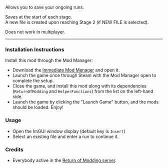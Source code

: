 Allows you to save your ongoing runs.  

Saves at the start of each stage.  
A new file is created upon reaching Stage 2 (if NEW FILE is selected).  

Does not work in multiplayer.

---

### Installation Instructions

Install this mod through the Mod Manager:
* Download the [Immediate Mod Manager](https://thunderstore.io/c/risk-of-rain-returns/p/ReturnOfModding/ImmediateModManager) and open it.
* Launch the game once through Steam with the Mod Manager open to complete the setup.
* Close the game, and install this mod along with its dependencies (`ReturnOfModding` and `HelperFunctions`) from the list on the left-hand side.
* Launch the game by clicking the "Launch Game" button, and the mods should be loaded. Enjoy!


### Usage
* Open the ImGUI window display (default key is `Insert`)
* Select an existing file and enter a run to continue it.


### Credits
* Everybody active in the [Return of Modding server](https://discord.gg/VjS57cszMq).